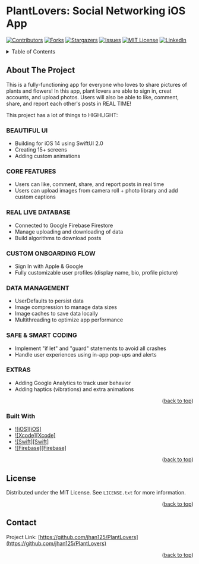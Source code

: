 # PlantLovers: Social Networking iOS App 

<!-- PROJECT SHIELDS -->
<!--
***  https://www.markdownguide.org/basic-syntax/#reference-style-links
-->
[![Contributors][contributors-shield]][contributors-url]
[![Forks][forks-shield]][forks-url]
[![Stargazers][stars-shield]][stars-url]
[![Issues][issues-shield]][issues-url]
[![MIT License][license-shield]][license-url]
[![LinkedIn][linkedin-shield]][linkedin-url]

<!-- TABLE OF CONTENTS -->
<details>
  <summary>Table of Contents</summary>
  <ol>
    <li>
      <a href="#about-the-project">About The Project</a>
      <ul>
        <li><a href="#built-with">Built With</a></li>
      </ul>
    </li>
    <li><a href="#license">License</a></li>
    <li><a href="#contact">Contact</a></li>
  </ol>
</details>



<!-- ABOUT THE PROJECT -->
## About The Project

This is a fully-functioning app for everyone who loves to share pictures of plants and flowers!
In this app, plant lovers are able to sign in, creat accounts, and upload photos. 
Users will also be able to like, comment, share, and report each other's posts in REAL TIME!

This project has a lot of things to HIGHLIGHT:

### BEAUTIFUL UI
- Building for iOS 14 using SwiftUI 2.0
- Creating 15+ screens
- Adding custom animations

### CORE FEATURES
- Users can like, comment, share, and report posts in real time
- Users can upload images from camera roll + photo library and add custom captions

### REAL LIVE DATABASE
- Connected to Google Firebase Firestore
- Manage uploading and downloading of data
- Build algorithms to download posts

### CUSTOM ONBOARDING FLOW
- Sign In with Apple & Google
- Fully customizable user profiles (display name, bio, profile picture)

### DATA MANAGEMENT
- UserDefaults to persist data
- Image compression to manage data sizes
- Image caches to save data locally
- Multithreading to optimize app performance

### SAFE & SMART CODING
- Implement "if let" and "guard" statements to avoid all crashes
- Handle user experiences using in-app pop-ups and alerts

### EXTRAS
- Adding Google Analytics to track user behavior
- Adding haptics (vibrations) and extra animations


<p align="right">(<a href="#readme-top">back to top</a>)</p>



### Built With

* [![iOS][iOS]][iOS-url]
* [![Xcode][Xcode]][Xcode-url]
* [![Swift][Swift]][Swift-url]
* [![Firebase][Firebase]][Firebase-url]

<p align="right">(<a href="#readme-top">back to top</a>)</p>



<!-- LICENSE -->
## License

Distributed under the MIT License. See `LICENSE.txt` for more information.

<p align="right">(<a href="#readme-top">back to top</a>)</p>



<!-- CONTACT -->
## Contact

Project Link: [https://github.com/jhan125/PlantLovers](https://github.com/jhan125/PlantLovers)

<p align="right">(<a href="#readme-top">back to top</a>)</p>


<!-- MARKDOWN LINKS & IMAGES -->
<!-- https://www.markdownguide.org/basic-syntax/#reference-style-links -->
[contributors-shield]: https://img.shields.io/github/contributors/jhan125/emaily-app.svg?style=for-the-badge
[contributors-url]: https://github.com/github_username/repo_name/graphs/contributors
[forks-shield]: https://img.shields.io/github/forks/jhan125/emaily-app.svg?style=for-the-badge
[forks-url]: https://github.com/jhan125/emaily-app/network/members
[stars-shield]: https://img.shields.io/github/stars/jhan125/emaily-app.svg?style=for-the-badge
[stars-url]: https://github.com/jhan125/emaily-app/stargazers
[issues-shield]: https://img.shields.io/github/issues/jhan125/emaily-app.svg?style=for-the-badge
[issues-url]: https://github.com/jhan125/emaily-app/issues
[license-shield]: https://img.shields.io/github/license/jhan125/emaily-app.svg?style=for-the-badge
[license-url]: https://github.com/jhan125/emaily-app/blob/master/LICENSE.txt
[linkedin-shield]: https://img.shields.io/badge/-LinkedIn-black.svg?style=for-the-badge&logo=linkedin&colorB=555
[linkedin-url]: https://www.linkedin.com/in/jiali-creative/
[Firebase-url]: https://img.shields.io/badge/Firebase-039BE5?style=for-the-badge&logo=Firebase&logoColor=white
[Xcode-url]: https://img.shields.io/badge/Xcode-007ACC?style=for-the-badge&logo=Xcode&logoColor=white
[Swift-url]: https://img.shields.io/badge/swift-F54A2A?style=for-the-badge&logo=swift&logoColor=white
[iOS-url]: https://img.shields.io/badge/iOS-000000?style=for-the-badge&logo=ios&logoColor=white
